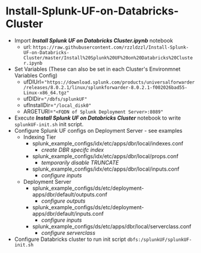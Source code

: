 # Install-Splunk-UF-on-Databricks-Cluster

* Import ***Install Splunk UF on Databricks Cluster.ipynb*** notebook
  * url: `https://raw.githubusercontent.com/rzzldzzl/Install-Splunk-UF-on-Databricks-Cluster/master/Install%20Splunk%20UF%20on%20Databricks%20Cluster.ipynb`
* Set Variables (These can also be set in each Cluster's Environmnet Variables Config)
  * ufDlUrl=`"https://download.splunk.com/products/universalforwarder/releases/8.0.2.1/linux/splunkforwarder-8.0.2.1-f002026bad55-Linux-x86_64.tgz"`
  * ufDlDir=`"/dbfs/splunkUF"`
  * ufInstallDir=`"/local_disk0"`
  * ARGETURI=`"<FQDN of Splunk Deployment Server>:8089"`
* Execute ***Install Splunk UF on Databricks Cluster*** notebook to write `splunkUF-init.sh` init script.
* Configure Splunk UF configs on Deployment Server - see examples
  * Indexing Tier
    * splunk_example_configs/idx/etc/apps/dbr/local/indexes.conf
      * *create DBR specifc index*
    * splunk_example_configs/idx/etc/apps/dbr/local/props.conf
      * *temporarily disable TRUNCATE*
    * splunk_example_configs/idx/etc/apps/dbr/local/inputs.conf
      * *configure inputs*
  * Deployment Server
    * splunk_example_configs/ds/etc/deployment-apps/dbr/default/outputs.conf
      * *configure outputs*
    * splunk_example_configs/ds/etc/deployment-apps/dbr/default/inputs.conf
      * *configure inputs*
    * splunk_example_configs/ds/etc/apps/dbr/local/serverclass.conf
      * *configure serverclass*
* Configure Databricks cluster to run init script `dbfs:/splunkUF/splunkUF-init.sh`
